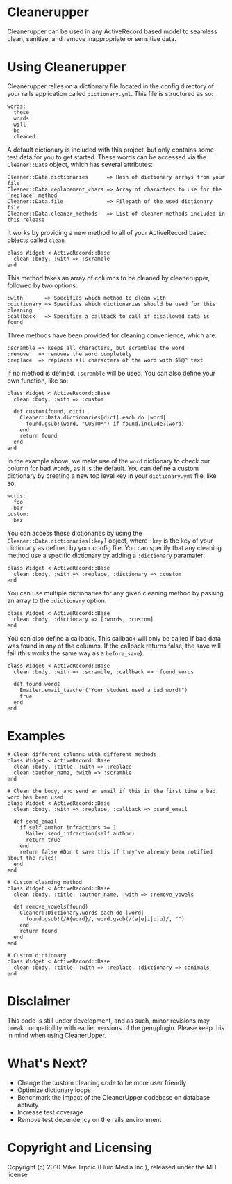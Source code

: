 # Cleanerupper #

Cleanerupper can be used in any ActiveRecord based model to seamless clean, sanitize, and
remove inappropriate or sensitive data.

# Using Cleanerupper #

Cleanerupper relies on a dictionary file located in the config directory of your rails
application called `dictionary.yml`.  This file is structured as so:

    words:
      these
      words
      will
      be
      cleaned

A default dictionary is included with this project, but only contains some test data for you to get started.  These words can be accessed via the `Cleaner::Data` object, which has several attributes:

    Cleaner::Data.dictionaries      => Hash of dictionary arrays from your file
    Cleaner::Data.replacement_chars => Array of characters to use for the `replace` method
    Cleaner::Data.file              => Filepath of the used dictionary file
    Cleaner::Data.cleaner_methods   => List of cleaner methods included in this release

It works by  providing a new method to all of your ActiveRecord based objects called `clean`

    class Widget < ActiveRecord::Base
      clean :body, :with => :scramble
    end

This method takes an array of columns to be cleaned by cleanerupper, followed by two options:

    :with       => Specifies which method to clean with
    :dictionary => Specifies which dictionaries should be used for this cleaning
    :callback   => Specifies a callback to call if disallowed data is found

Three methods have been provided for cleaning convenience, which are:

    :scramble => keeps all characters, but scrambles the word
    :remove   => removes the word completely
    :replace  => replaces all characters of the word with $%@^ text

If no method is defined, `:scramble` will be used.  You can also define your own function, like so:

    class Widget < ActiveRecord::Base
      clean :body, :with => :custom

      def custom(found, dict)
        Cleaner::Data.dictionaries[dict].each do |word|
          found.gsub!(word, "CUSTOM") if found.include?(word)
        end
        return found
      end
    end

In the example above, we make use of the `word` dictionary to check our column for bad words, as it is the default.  You can define a custom dictionary by creating a new top level key in your `dictionary.yml` file, like so:

    words:
      foo
      bar
    custom:
      baz

You can access these dictionaries by using the `Cleaner::Data.dictionaries[:key]` object, where `:key` is the key of your dictionary as defined by your config file.  You can specify that any cleaning method use a specific dictionary by adding a `:dictionary` paramater:

    class Widget < ActiveRecord::Base
      clean :body, :with => :replace, :dictionary => :custom
    end

You can use multiple dictionaries for any given cleaning method by passing an array to the `:dictionary` option:

    class Widget < ActiveRecord::Base
      clean :body, :dictionary => [:words, :custom]
    end

You can also define a callback. This callback will only be called if bad data was found in any of
the columns.  If the callback returns false, the save will fail (this works the same way as a `before_save`).

    class Widget < ActiveRecord::Base
      clean :body, :with => :scramble, :callback => :found_words

      def found_words
        Emailer.email_teacher("Your student used a bad word!")
        true
      end
    end

# Examples #

    # Clean different columns with different methods
    class Widget < ActiveRecord::Base
      clean :body, :title, :with => :replace
      clean :author_name, :with => :scramble
    end

    # Clean the body, and send an email if this is the first time a bad word has been used
    class Widget < ActiveRecord::Base
      clean :body, :with => :replace, :callback => :send_email

      def send_email
        if self.author.infractions >= 1
          Mailer.send_infraction(self.author)
          return true
        end
        return false #Don't save this if they've already been notified about the rules!
      end
    end

    # Custom cleaning method
    class Widget < ActiveRecord::Base
      clean :body, :title, :author_name, :with => :remove_vowels

      def remove_vowels(found)
        Cleaner::Dictionary.words.each do |word|
          found.gsub!(/#{word}/, word.gsub(/(a|e|i|o|u)/, "")
        end
        return found
      end
    end

    # Custom dictionary
    class Widget < ActiveRecord::Base
      clean :body, :title, :with => :replace, :dictionary => :animals
    end

# Disclaimer #
This code is still under development, and as such, minor revisions may break compatibility with earlier versions of
the gem/plugin.  Please keep this in mind when using CleanerUpper.

# What's Next? #
* Change the custom cleaning code to be more user friendly
* Optimize dictionary loops
* Benchmark the impact of the CleanerUpper codebase on database activity
* Increase test coverage
* Remove test dependency on the rails environment

# Copyright and Licensing #
Copyright (c) 2010 Mike Trpcic (Fluid Media Inc.), released under the MIT license
